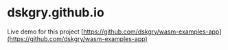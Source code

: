 # dskgry.github.io

Live demo for this project [https://github.com/dskgry/wasm-examples-app](https://github.com/dskgry/wasm-examples-app) 
